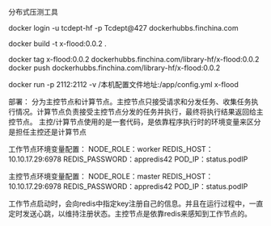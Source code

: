 分布式压测工具


docker login -u tcdept-hf -p Tcdept@427 dockerhubbs.finchina.com

docker build -t x-flood:0.0.2 .


docker tag x-flood:0.0.2 dockerhubbs.finchina.com/library-hf/x-flood:0.0.2
docker push dockerhubbs.finchina.com/library-hf/x-flood:0.0.2

docker run -p 2112:2112 -v /本机配置文件地址:/app/config.yml x-flood


部署：
分为主控节点和计算节点。主控节点只接受请求和分发任务、收集任务执行情况。计算节点负责接受主控节点分发的任务并执行，最终将执行结果返回给主控节点。
主控/计算节点使用的是一套代码，是依靠程序执行时的环境变量来区分是担任主控还是计算节点

工作节点环境变量配置：
NODE_ROLE：worker
REDIS_HOST：10.10.17.29:6978
REDIS_PASSWORD：appredis42
POD_IP：status.podIP

主控节点环境变量配置：
NODE_ROLE：master
REDIS_HOST：10.10.17.29:6978
REDIS_PASSWORD：appredis42
POD_IP：status.podIP


工作节点启动时，会向redis中指定key注册自己的信息。并且在运行过程中，一直定时发送心跳，以维持注册状态。主控节点是依靠redis来感知到工作节点的。